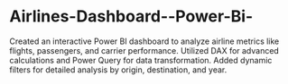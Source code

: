 # Airlines-Dashboard--Power-Bi-
Created an interactive Power BI dashboard to analyze airline metrics like flights, passengers, and carrier performance. Utilized DAX for advanced calculations and Power Query for data transformation. Added dynamic filters for detailed analysis by origin, destination, and year.
